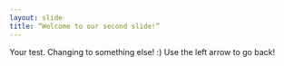 ```yaml
---
layout: slide
title: “Welcome to our second slide!”
---
```

Your test.  Changing to something else! :)
Use the left arrow to go back!
